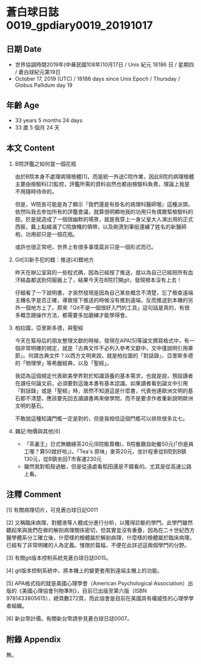 [_metadata_:encoding]: - "utf-8"
[_metadata_:fileformat]: - "markdown"
[_metadata_:MIME_type]: - "text/plain"
[_metadata_:markdown_version]: - "commonmark version 0.29"
[_metadata_:markdown_spec]: - "https://spec.commonmark.org/0.29/"

# 蒼白球日誌0019_gpdiary0019_20191017 #

## 日期 Date ##

* 世界協調時間2019年(中華民國108年)10月17日 / Unix 紀元 18186 日 / 星期四 / 蒼白球紀元第19日
* October 17, 2019 (UTC) / 18186 days since Unix Epoch / Thursday / Globus Pallidum day 19

## 年齡 Age ##

* 33 years 5 months 24 days
* 33 歲 5 個月 24 天

## 本文 Content ##

1. B院評鑑之如何當一個花瓶

    由於B院本身不處理病理檢體[1]，而是統一外送C院作業，因此B院的病理檢體主要由檢驗科[2]監控，評鑑所需的資料自然也都由檢驗科負責，理論上我是不用隨時待命的。

    但是，W院長可能是為了顯示『我們還是有掛名的病理科醫師喔』這種派頭，依然叫我去參加所有的評鑑會議，就算很明顯地我的功用只有偶爾幫檢驗科的腔。於是就造成了一個很幽默的場景，就是我穿上一身父皇大人演出用的正式西裝，戴上點綴滿了C院旗幟的領帶，以及剛燙到筆挺還繡了姓名的新醫師袍，功用卻只是一個花瓶。

    或許也很正常吧，世界上有很多事情莫非只是一個形式而已。

2. Git[3]新手犯的錯：推送[4]錯地方

    昨天在辦公室寫的一些程式碼，因為已經按了推送，就以為自己已經把所有血汗結晶都送到伺服器上了，結果今天在B院打開git，發現根本沒有上去！

    仔細看了一下說明書，才突然發現是因為自己某些概念不清楚，忘了檢查遠端主機名字是否正確，導致按下推送的時候沒有推到遠端，反而推送到本機的另外一個地方上了。原來「Git不是一個很好入門的工具」這句話是真的，有很多概念跟操作方法，都需要多加磨練才能學得會。

3. 柏拉圖，亞里斯多德，與聖經

    今天在幫母后的朋友整理文獻的時候，發現在APA[5]等論文撰寫格式中，有一個非常明確的規定，就是「古典文件不必列入參考文獻中，文中僅說明引用章節」。何謂古典文件？以西方文明來說，就是柏拉圖的「對話錄」、亞里斯多德的「物理學」等希臘經典，以及「聖經」。

    我認為這個規定代表歐美學界對於知識涵養的基本需求，也就是說，預設讀者在讀任何論文前，必須要對這幾本書有基本認識。如果讀者看到論文中引用「對話錄」或是「聖經」時，居然不知道這是什麼書，代表他連歐洲文明的基石都不清楚，應該要先回去讀讀書再來做學問，而不是要求作者重新說明歐洲文明的基石。

    不敢說這種知識門檻一定是對的，但是我相信這個門檻可以排除很多北七。
    
4. 雜記:物價與其他[6]
    * 「茶裏王」日式無糖綠茶20元(B院販賣機)，B院餐廳自助餐50元(「你是員工喔？算50就好啦」)，「Tea's 原味」麥茶20元，坐計程車從B院到B鎮130元，從B鎮坐回T市客運230元
    * 雖然我對稻殼過敏，但是從遠處看稻田還是不錯看的。尤其是從高速公路上看。
    

## 注釋 Comment ##

[1] 有關病理切片，可見蒼白球日記0011

[2] 又稱臨床病理，對體液等人體成分進行分析，以獲得診斷的學門。此學門雖然聽起來與我們在做的解剖病理關係密切，但其實並沒有重疊，因為在二十世紀西方醫學體系分工確立後，什麼樣的檢體屬於解剖病理，什麼樣的檢體屬於臨床病理，已經有了非常明確的人為定義。惟限於篇幅，不便在此詳述這兩個學門的分野。

[3] 有關git版本控制系統見蒼白球日誌0015。

[4] git版本控制系統中，將本機上的變更套用到遠端主機上的功能。

[5] APA格式指的就是美國心理學會（American Psychological Association）出版的《美國心理協會刊物準則》，目前已出版至第六版（ISBN 9781433805615），總頁數272頁，而此協會是目前在美國具有權威性的心理學學者組織。

[6] 新台幣計價。有關新台幣請參見蒼白球日誌0007。

## 附錄 Appendix ##
無。
